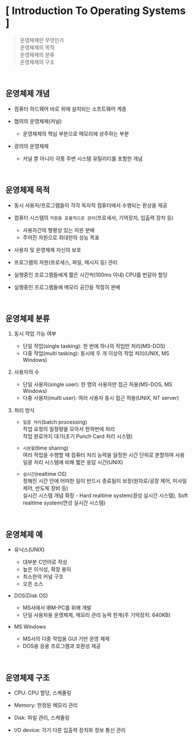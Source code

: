 # [ Introduction To Operating Systems ]
> 운영체제란 무엇인가  
> 운영체제의 목적  
> 운영체제의 분류  
> 운영체제의 구조  

<br>

## 운영체제 개념
* 컴퓨터 하드웨어 바로 위에 설치되는 소프트웨어 계층  

* 협의의 운영체제(커널)  
  * 운영체제의 핵심 부분으로 메모리에 상주하는 부분  

* 광의의 운영체제  
  * 커널 뿐 아니라 각종 주변 시스템 유틸리티를 포함한 개념  

<br>

## 운영체제 목적
* 동시 사용자/프로그램들이 각각 독자적 컴퓨터에서 수행되는 환상을 제공  

* 컴퓨터 시스템의 `자원을 효율적으로 관리`(프로세서, 기억장치, 입출력 장치 등)  
  * 사용자간의 형평성 있는 자원 분배  
  * 주어진 자원으로 최대한의 성능 목표  

* 사용자 및 운영체제 자신의 보호  

* 프로그램의 자원(프로세스, 파일, 메시지 등) 관리  

* 실행중인 프로그램들에게 짧은 시간씩(100ms 이내) CPU를 번갈아 할당  

* 실행중인 프로그램들에 메모리 공간을 적절히 분배  

<br>

## 운영체제 분류
1. 동시 작업 가능 여부
    * 단일 작업(single tasking): 한 번에 하나의 작업만 처리(MS-DOS)  
    * 다중 작업(multi tasking): 동시에 두 개 이상의 작업 처리(UNIX, MS Windows)  

2. 사용자의 수
    * 단일 사용자(single user): 한 명의 사용자만 접근 허용(MS-DOS, MS Windows)  
    * 다중 사용자(multi user): 여러 사용자 동시 접근 허용(UNIX, NT server)  

3. 처리 방식
    * `일괄 처리`(batch processing)  
      작업 요청의 일정량을 모아서 한꺼번에 처리  
      작업 완료까지 대기(초기 Punch Card 처리 시스템)  
  
    * `시분할`(time sharing)  
      여러 작업을 수행할 때 컴퓨터 처리 능력을 일정한 시간 단위로 분할하여 사용  
      일괄 처리 시스템에 비해 짧은 응답 시간(UNIX)  

    * `실시간`(realtime OS)  
      정해진 시간 안에 어떠한 일이 반드시 종료됨이 보장(원자로/공장 제어, 미사일 제어, 반도체 장비 등)  
      실시간 시스템 개념 확장 - Hard realtime system(경성 실시간 시스템), Soft realtime system(연성 실시간 시스템)  

<br>

## 운영체제 예
* 유닉스(UNIX)
  * 대부분 C언어로 작성
  * 높은 이식성, 확장 용이
  * 최소한의 커널 구조
  * 오픈 소스
  
* DOS(Disk OS)
  * MS사에서 IBM-PC를 위해 개발
  * 단일 사용자용 운영체제, 메모리 관리 능력 한계(주 기억장치: 640KB)
  
* MS Windows
  * MS사의 다중 작업용 GUI 기반 운영 체제
  * DOS용 응용 프로그램과 호환성 제공

<br>

## 운영체제 구조
* CPU: CPU 할당, 스케줄링

* Memory: 한정된 메모리 관리

* Disk: 파일 관리, 스케줄링

* I/O device: 각기 다른 입출력 장치와 정보 통신 관리

<br>
